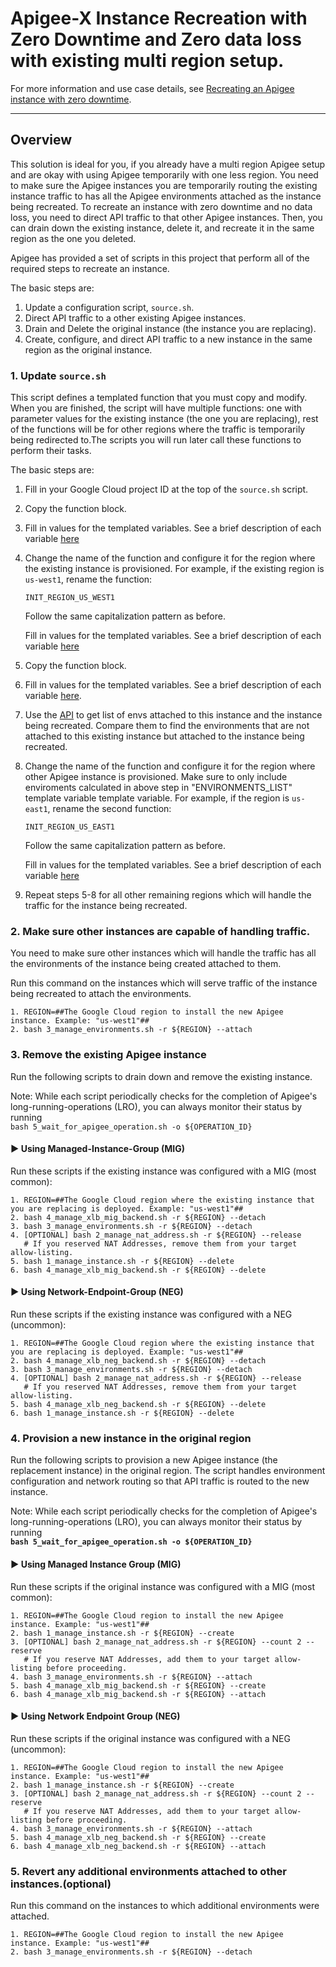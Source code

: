 # Apigee-X Instance Recreation with Zero Downtime and Zero data loss with existing multi region setup.

For more information and use case details, see
[Recreating an Apigee instance with zero downtime](https://cloud.google.com/apigee/docs/api-platform/system-administration/instance-recreate).

--------------------------------------------------------------------------------

## Overview

This solution is ideal for you, if you already have a multi region Apigee setup
and are okay with using Apigee temporarily with one less region. You need to
make sure the Apigee instances you are temporarily routing the existing instance
traffic to has all the Apigee environments attached as the instance being
recreated. To recreate an instance with zero downtime and no data loss, you need
to direct API traffic to that other Apigee instances. Then, you can drain down
the existing instance, delete it, and recreate it in the same region as the one
you deleted.

Apigee has provided a set of scripts in this project that perform all of the
required steps to recreate an instance.

The basic steps are:

1.  Update a configuration script, `source.sh`.
2.  Direct API traffic to a other existing Apigee instances.
3.  Drain and Delete the original instance (the instance you are replacing).
4.  Create, configure, and direct API traffic to a new instance in the same
    region as the original instance.

### 1. Update `source.sh`

This script defines a templated function that you must copy and modify. When you
are finished, the script will have multiple functions: one with parameter values
for the existing instance (the one you are replacing), rest of the functions
will be for other regions where the traffic is temporarily being redirected
to.The scripts you will run later call these functions to perform their tasks.

The basic steps are:

1.  Fill in your Google Cloud project ID at the top of the `source.sh` script.
2.  Copy the function block.
3.  Fill in values for the templated variables. See a brief description of each
    variable [here](./README.md#configuration-script)

4.  Change the name of the function and configure it for the region where the
    existing instance is provisioned. For example, if the existing region is
    `us-west1`, rename the function:

    `INIT_REGION_US_WEST1`

    Follow the same capitalization pattern as before.

    Fill in values for the templated variables. See a brief description of each
    variable [here](./README.md#configuration-script)

5.  Copy the function block.

6.  Fill in values for the templated variables. See a brief description of each
    variable [here](./README.md#configuration-script).

7.  Use the
    [API](https://cloud.google.com/apigee/docs/reference/apis/apigee/rest/v1/organizations.instances.attachments/list)
    to get list of envs attached to this instance and the instance being
    recreated. Compare them to find the environments that are not attached to
    this existing instance but attached to the instance being recreated.

8.  Change the name of the function and configure it for the region where other
    Apigee instance is provisioned. Make sure to only include enviroments
    calculated in above step in "ENVIRONMENTS_LIST" template variable template
    variable. For example, if the region is `us-east1`, rename the second
    function:

    `INIT_REGION_US_EAST1`

    Follow the same capitalization pattern as before.

    Fill in values for the templated variables. See a brief description of each
    variable [here](./README.md#configuration-script)

9.  Repeat steps 5-8 for all other remaining regions which will handle the
    traffic for the instance being recreated.

### 2. Make sure other instances are capable of handling traffic.

You need to make sure other instances which will handle the traffic has all the
environments of the instance being created attached to them.

Run this command on the instances which will serve traffic of the instance being
recreated to attach the environments.

```shell
1. REGION=##The Google Cloud region to install the new Apigee instance. Example: "us-west1"##
2. bash 3_manage_environments.sh -r ${REGION} --attach
```

### 3. Remove the existing Apigee instance

Run the following scripts to drain down and remove the existing instance.

Note: While each script periodically checks for the completion of Apigee's
long-running-operations (LRO), you can always monitor their status by running \
`bash 5_wait_for_apigee_operation.sh -o ${OPERATION_ID}`

#### ► Using Managed-Instance-Group (MIG)

Run these scripts if the existing instance was configured with a MIG (most
common):

```shell
1. REGION=##The Google Cloud region where the existing instance that you are replacing is deployed. Example: "us-west1"##
2. bash 4_manage_xlb_mig_backend.sh -r ${REGION} --detach
3. bash 3_manage_environments.sh -r ${REGION} --detach
4. [OPTIONAL] bash 2_manage_nat_address.sh -r ${REGION} --release
   # If you reserved NAT Addresses, remove them from your target allow-listing.
5. bash 1_manage_instance.sh -r ${REGION} --delete
6. bash 4_manage_xlb_mig_backend.sh -r ${REGION} --delete
```

#### ► Using Network-Endpoint-Group (NEG)

Run these scripts if the existing instance was configured with a NEG (uncommon):

```shell
1. REGION=##The Google Cloud region where the existing instance that you are replacing is deployed. Example: "us-west1"##
2. bash 4_manage_xlb_neg_backend.sh -r ${REGION} --detach
3. bash 3_manage_environments.sh -r ${REGION} --detach
4. [OPTIONAL] bash 2_manage_nat_address.sh -r ${REGION} --release
   # If you reserved NAT Addresses, remove them from your target allow-listing.
5. bash 4_manage_xlb_neg_backend.sh -r ${REGION} --delete
6. bash 1_manage_instance.sh -r ${REGION} --delete
```

### 4. Provision a new instance in the original region

Run the following scripts to provision a new Apigee instance (the replacement
instance) in the original region. The script handles environment configuration
and network routing so that API traffic is routed to the new instance.

Note: While each script periodically checks for the completion of Apigee's
long-running-operations (LRO), you can always monitor their status by running \
**`bash 5_wait_for_apigee_operation.sh -o ${OPERATION_ID}`**

#### ► Using Managed Instance Group (MIG)

Run these scripts if the original instance was configured with a MIG (most
common):

```shell
1. REGION=##The Google Cloud region to install the new Apigee instance. Example: "us-west1"##
2. bash 1_manage_instance.sh -r ${REGION} --create
3. [OPTIONAL] bash 2_manage_nat_address.sh -r ${REGION} --count 2 --reserve
   # If you reserve NAT Addresses, add them to your target allow-listing before proceeding.
4. bash 3_manage_environments.sh -r ${REGION} --attach
5. bash 4_manage_xlb_mig_backend.sh -r ${REGION} --create
6. bash 4_manage_xlb_mig_backend.sh -r ${REGION} --attach
```

#### ► Using Network Endpoint Group (NEG)

Run these scripts if the original instance was configured with a NEG (uncommon):

```shell
1. REGION=##The Google Cloud region to install the new Apigee instance. Example: "us-west1"##
2. bash 1_manage_instance.sh -r ${REGION} --create
3. [OPTIONAL] bash 2_manage_nat_address.sh -r ${REGION} --count 2 --reserve
   # If you reserve NAT Addresses, add them to your target allow-listing before proceeding.
4. bash 3_manage_environments.sh -r ${REGION} --attach
5. bash 4_manage_xlb_neg_backend.sh -r ${REGION} --create
6. bash 4_manage_xlb_neg_backend.sh -r ${REGION} --attach
```

### 5. Revert any additional environments attached to other instances.(optional)

Run this command on the instances to which additional environments were
attached.

```shell
1. REGION=##The Google Cloud region to install the new Apigee instance. Example: "us-west1"##
2. bash 3_manage_environments.sh -r ${REGION} --detach
```
